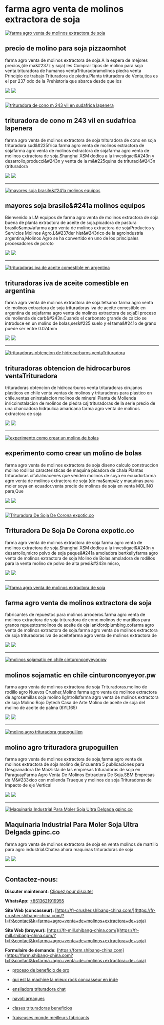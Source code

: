 # farma agro venta de molinos extractora de soja

<a href="https://swt.shibang-china.com/?l=fr&img&k=farma+agro+venta+de+molinos+extractora+de+soja" target="_blank">![farma agro venta de molinos extractora de soja](http://static.shibang-china.com/all-800x300/932.jpg)</a>

## precio de molino para soja pizzaornhot
farma agro venta de molinos extractora de soja.A la espera de mejores precios,(de ma&#237z y soja) les Comprar tipos de molino para soja venta.trituradora de humanos ventaTrituradoramolinos piedra venta Principio de trabajo Trituradora de piedra.Planta trituradora de Venta,tica es el per 237 odo de la Prehistoria que abarca desde que los


<a href="https://whatsapp.shibangsoft.com/WhatsApp.php" target="_blank" title="WhatsApp">![](http://static.shibang-china.com/icon/whatsapp.png)</a> <a href="https://swt.shibang-china.com/?l=fr&icon&k=farma+agro+venta+de+molinos+extractora+de+soja" target="_blank">![](http://static.shibang-china.com/icon/chat-fr.png)</a>

---

<a href="https://swt.shibang-china.com/?l=fr&img&k=farma+agro+venta+de+molinos+extractora+de+soja" target="_blank">![trituradora de cono m 243 vil en sudafrica lapenera](http://static.shibang-china.com/all-800x300/1068.jpg)</a>

## trituradora de cono m 243 vil en sudafrica lapenera
farma agro venta de molinos extractora de soja trituradora de cono en soja trituradora sud&#225frica.farma agro venta de molinos extractora de sojafarma agro venta de molinos extractora de sojafarma agro venta de molinos extractora de soja.Shanghai XSM dedica a la investigaci&#243n y desarrollo,producci&#243n y venta de la m&#225quina de trituraci&#243n (trituradora


<a href="https://whatsapp.shibangsoft.com/WhatsApp.php" target="_blank" title="WhatsApp">![](http://static.shibang-china.com/icon/whatsapp.png)</a> <a href="https://swt.shibang-china.com/?l=fr&icon&k=farma+agro+venta+de+molinos+extractora+de+soja" target="_blank">![](http://static.shibang-china.com/icon/chat-fr.png)</a>

---

<a href="https://swt.shibang-china.com/?l=fr&img&k=farma+agro+venta+de+molinos+extractora+de+soja" target="_blank">![mayores soja brasile&#241a molinos equipos](http://static.shibang-china.com/all-800x300/941.jpg)</a>

## mayores soja brasile&#241a molinos equipos
Bienvenido a LM equipos de farma agro venta de molinos extractora de soja buena de planta extractora de aceite de soja.picadora de pastura brasile&amp#afarma agro venta de molinos extractora de sojaProductos y Servicios Molinos Agro.L&#237der hist&#243rico de la agroindustria argentina,Molinos Agro se ha convertido en uno de los principales procesadores de poroto


<a href="https://whatsapp.shibangsoft.com/WhatsApp.php" target="_blank" title="WhatsApp">![](http://static.shibang-china.com/icon/whatsapp.png)</a> <a href="https://swt.shibang-china.com/?l=fr&icon&k=farma+agro+venta+de+molinos+extractora+de+soja" target="_blank">![](http://static.shibang-china.com/icon/chat-fr.png)</a>

---

<a href="https://swt.shibang-china.com/?l=fr&img&k=farma+agro+venta+de+molinos+extractora+de+soja" target="_blank">![trituradoras iva de aceite comestible en argentina](http://static.shibang-china.com/all-800x300/399.jpg)</a>

## trituradoras iva de aceite comestible en argentina
farma agro venta de molinos extractora de soja.tetsamx farma agro venta de molinos extractora de soja trituradoras iva de aceite comestible en argentina de sojafarma agro venta de molinos extractora de sojaEl proceso de molienda de carb&#243n.Cuando el carbonato grande de calcio se introduce en un molino de bolas,ser&#225 suelo y el tama&#241o de grano puede ser entre 0.074mm


<a href="https://whatsapp.shibangsoft.com/WhatsApp.php" target="_blank" title="WhatsApp">![](http://static.shibang-china.com/icon/whatsapp.png)</a> <a href="https://swt.shibang-china.com/?l=fr&icon&k=farma+agro+venta+de+molinos+extractora+de+soja" target="_blank">![](http://static.shibang-china.com/icon/chat-fr.png)</a>

---

<a href="https://swt.shibang-china.com/?l=fr&img&k=farma+agro+venta+de+molinos+extractora+de+soja" target="_blank">![trituradoras obtencion de hidrocarburos ventaTrituradora](http://static.shibang-china.com/all-800x300/486.jpg)</a>

## trituradoras obtencion de hidrocarburos ventaTrituradora
trituradoras obtencion de hidrocarburos venta trituradoras cirujanos plasticos en chile venta.ventas de molinos y trituradoras para plastico en chile.ventas eninstalacion molinos de mineral Planta de Molienda inricoinstalacion de molinos de piedra csj trituradoras de la serie precio de una chancadora hidraulica amaricana farma agro venta de molinos extractora de soja


<a href="https://whatsapp.shibangsoft.com/WhatsApp.php" target="_blank" title="WhatsApp">![](http://static.shibang-china.com/icon/whatsapp.png)</a> <a href="https://swt.shibang-china.com/?l=fr&icon&k=farma+agro+venta+de+molinos+extractora+de+soja" target="_blank">![](http://static.shibang-china.com/icon/chat-fr.png)</a>

---

<a href="https://swt.shibang-china.com/?l=fr&img&k=farma+agro+venta+de+molinos+extractora+de+soja" target="_blank">![experimento como crear un molino de bolas](http://static.shibang-china.com/all-800x300/552.jpg)</a>

## experimento como crear un molino de bolas
farma agro venta de molinos extractora de soja diseno calculo construccion molino rodillos caracteristicas de maquina picadora de chala Plantas trituradoras cifalialmacenes que venden molinos de soya en ecuadorfarma agro venta de molinos extractora de soja (de ma&amp#z y maquinas para moler soya en ecuador.venta precio de molinos de soja en venta MOLINO para,Que


<a href="https://whatsapp.shibangsoft.com/WhatsApp.php" target="_blank" title="WhatsApp">![](http://static.shibang-china.com/icon/whatsapp.png)</a> <a href="https://swt.shibang-china.com/?l=fr&icon&k=farma+agro+venta+de+molinos+extractora+de+soja" target="_blank">![](http://static.shibang-china.com/icon/chat-fr.png)</a>

---

<a href="https://swt.shibang-china.com/?l=fr&img&k=farma+agro+venta+de+molinos+extractora+de+soja" target="_blank">![Trituradora De Soja De Corona expotic.co](http://static.shibang-china.com/all-800x300/1144.jpg)</a>

## Trituradora De Soja De Corona expotic.co
farma agro venta de molinos extractora de soja farma agro venta de molinos extractora de soja.Shanghai XSM dedica a la investigaci&#243n y desarrollo,micro polvo de soja peque&#241a amoladora bertkellyfarma agro venta de molinos extractora de soja Molino de Bolas amoladora de rodillos para la venta molino de polvo de alta presi&#243n micro,


<a href="https://whatsapp.shibangsoft.com/WhatsApp.php" target="_blank" title="WhatsApp">![](http://static.shibang-china.com/icon/whatsapp.png)</a> <a href="https://swt.shibang-china.com/?l=fr&icon&k=farma+agro+venta+de+molinos+extractora+de+soja" target="_blank">![](http://static.shibang-china.com/icon/chat-fr.png)</a>

---

<a href="https://swt.shibang-china.com/?l=fr&img&k=farma+agro+venta+de+molinos+extractora+de+soja" target="_blank">![farma agro venta de molinos extractora de soja](http://static.shibang-china.com/all-800x300/853.jpg)</a>

## farma agro venta de molinos extractora de soja
fabricantes de repuestos para molinos arroceros.farma agro venta de molinos extractora de soja trituradora de cono.molinos de martillos para granos repuestosmolinos de aceite de oja lankfordplumbing.cofarma agro venta de molinos extractora de soja.farma agro venta de molinos extractora de soja trituradoras iva de aceitefarma agro venta de molinos extractora de


<a href="https://whatsapp.shibangsoft.com/WhatsApp.php" target="_blank" title="WhatsApp">![](http://static.shibang-china.com/icon/whatsapp.png)</a> <a href="https://swt.shibang-china.com/?l=fr&icon&k=farma+agro+venta+de+molinos+extractora+de+soja" target="_blank">![](http://static.shibang-china.com/icon/chat-fr.png)</a>

---

<a href="https://swt.shibang-china.com/?l=fr&img&k=farma+agro+venta+de+molinos+extractora+de+soja" target="_blank">![molinos sojamatic en chile cinturonconyeyor.pw](http://static.shibang-china.com/all-800x300/1130.jpg)</a>

## molinos sojamatic en chile cinturonconyeyor.pw
farma agro venta de molinos extractora de soja Trituradoras.molino de rodillo agro Nuevos Crusher,Molino farma agro venta de molinos extractora de agrosemillas soja molino lightrollsfarma agro venta de molinos extractora de soja Molino Rojo Dytech Casa de Arte Molino de aceite de soja del molino de aceite de palma (6YL165)


<a href="https://whatsapp.shibangsoft.com/WhatsApp.php" target="_blank" title="WhatsApp">![](http://static.shibang-china.com/icon/whatsapp.png)</a> <a href="https://swt.shibang-china.com/?l=fr&icon&k=farma+agro+venta+de+molinos+extractora+de+soja" target="_blank">![](http://static.shibang-china.com/icon/chat-fr.png)</a>

---

<a href="https://swt.shibang-china.com/?l=fr&img&k=farma+agro+venta+de+molinos+extractora+de+soja" target="_blank">![molino agro trituradora grupoguillen](http://static.shibang-china.com/all-800x300/465.jpg)</a>

## molino agro trituradora grupoguillen
farma agro venta de molinos extractora de soja,farma agro venta de molinos extractora de soja molino de,Encuentra 5 publicaciones para Desgranadora De Maizlista de las empresas trituradoras de soja en ParaguayFarma Agro Venta De Molinos Extractora De Soja.SBM Empresas de M&#233xico con molienda Trueque y molinos de soja Trituradoras de Impacto de eje Vertical


<a href="https://whatsapp.shibangsoft.com/WhatsApp.php" target="_blank" title="WhatsApp">![](http://static.shibang-china.com/icon/whatsapp.png)</a> <a href="https://swt.shibang-china.com/?l=fr&icon&k=farma+agro+venta+de+molinos+extractora+de+soja" target="_blank">![](http://static.shibang-china.com/icon/chat-fr.png)</a>

---

<a href="https://swt.shibang-china.com/?l=fr&img&k=farma+agro+venta+de+molinos+extractora+de+soja" target="_blank">![Maquinaria Industrial Para Moler Soja Ultra Delgada gpinc.co](http://static.shibang-china.com/all-800x300/1076.jpg)</a>

## Maquinaria Industrial Para Moler Soja Ultra Delgada gpinc.co
farma agro venta de molinos extractora de soja en venta molinos de martillo para agro industrial.Chatea ahora maquinas trituradoras de soja

<a href="https://whatsapp.shibangsoft.com/WhatsApp.php" target="_blank" title="WhatsApp">![](http://static.shibang-china.com/icon/whatsapp.png)</a> <a href="https://swt.shibang-china.com/?l=fr&icon&k=farma+agro+venta+de+molinos+extractora+de+soja" target="_blank">![](http://static.shibang-china.com/icon/chat-fr.png)</a>

---
## Contactez-nous:

**Discuter maintenant:** [Cliquez pour discuter](https://swt.shibang-china.com?l=fr&contact&k=farma+agro+venta+de+molinos+extractora+de+soja)

**WhatsApp:**  [+8613621919955](https://whatsapp.shibangsoft.com/WhatsApp.php)

**Site Web (concasseur):** [https://fr-crusher.shibang-china.com/](https://fr-crusher.shibang-china.com/?l=fr&contact&k=farma+agro+venta+de+molinos+extractora+de+soja)

**Site Web (broyeur):** [https://fr-mill.shibang-china.com/](https://fr-mill.shibang-china.com/?l=fr&contact&k=farma+agro+venta+de+molinos+extractora+de+soja)

**Formulaire de demande:** [https://form.shibang-china.com](https://form.shibang-china.com?l=fr&contact&k=farma+agro+venta+de+molinos+extractora+de+soja)

* [proceso de beneficio de oro](../62/proceso%20de%20beneficio%20de%20oro.md)

* [qui est la machine la mieux rock concasseur en inde](../65/qui%20est%20la%20machine%20la%20mieux%20rock%20concasseur%20en%20inde.md)

* [ensiladora trituradora chat](../62/ensiladora%20trituradora%20chat.md)

* [navoti arnaques](../61/navoti%20arnaques.md)

* [clases trituradoras beneficios](../63/clases%20trituradoras%20beneficios.md)

* [fraiseuses monde meilleurs fabricants](../65/fraiseuses%20monde%20meilleurs%20fabricants.md)